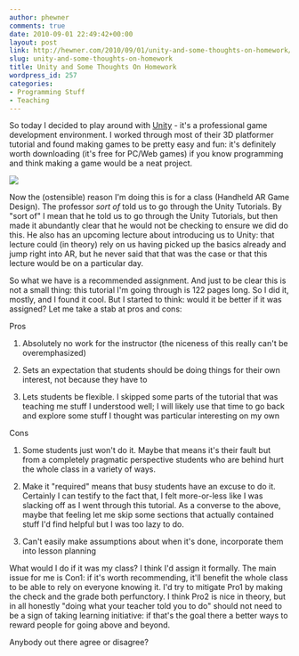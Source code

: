 ```yaml
---
author: phewner
comments: true
date: 2010-09-01 22:49:42+00:00
layout: post
link: http://hewner.com/2010/09/01/unity-and-some-thoughts-on-homework/
slug: unity-and-some-thoughts-on-homework
title: Unity and Some Thoughts On Homework
wordpress_id: 257
categories:
- Programming Stuff
- Teaching
---
```


So today I decided to play around with [Unity](http://unity3d.com/) - it's a professional game development environment.  I worked through most of their 3D platformer tutorial and found making games to be pretty easy and fun: it's definitely worth downloading (it's free for PC/Web games) if you know programming and think making a game would be a neat project.

[![](http://technofetish.net/buffaloblog/wp-content/uploads/2010/09/Picture-1-300x174.png)](http://technofetish.net/buffaloblog/wp-content/uploads/2010/09/Picture-1.png)

Now the (ostensible) reason I'm doing this is for a class (Handheld AR Game Design).  The professor _sort of_ told us to go through the Unity Tutorials.  By "sort of" I mean that he told us to go through the Unity Tutorials, but then made it abundantly clear that he would not be checking to ensure we did do this.  He also has an upcoming lecture about introducing us to Unity: that lecture could (in theory) rely on us having picked up the basics already and jump right into AR, but he never said that that was the case or that this lecture would be on a particular day.

 So what we have is a recommended assignment.  And just to be clear this is not a small thing: this tutorial I'm going through is 122 pages long.  So I did it, mostly, and I found it cool.  But I started to think: would it be better if it was assigned? Let me take a stab at pros and cons:

Pros




  1. Absolutely no work for the instructor (the niceness of this really can't be overemphasized)


  2. Sets an expectation that students should be doing things for their own interest, not because they have to


  3. Lets students be flexible.  I skipped some parts of the tutorial that was teaching me stuff I understood well; I will likely use that time to go back and explore some stuff I thought was particular interesting on my own



Cons


  1. Some students just won't do it.  Maybe that means it's their fault but from a completely pragmatic perspective students who are behind hurt the whole class in a variety of ways.


  2. Make it "required" means that busy students have an excuse to do it.  Certainly I can testify to the fact that, I felt more-or-less like I was slacking off as I went through this tutorial.  As a converse to the above, maybe that feeling let me skip some sections that actually contained stuff I'd find helpful but I was too lazy to do.


  3. Can't easily make assumptions about when it's done, incorporate them into lesson planning



What would I do if it was my class?  I think I'd assign it formally.  The main issue for me is Con1: if it's worth recommending, it'll benefit the whole class to be able to rely on everyone knowing it.  I'd try to mitigate Pro1 by making the check and the grade both perfunctory.  I think Pro2 is nice in theory, but in all honestly "doing what your teacher told you to do" should not need to be a sign of taking learning initiative: if that's the goal there a better ways to reward people for going above and beyond.

Anybody out there agree or disagree?

